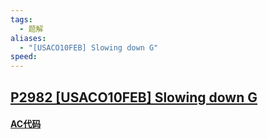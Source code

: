 ```yaml
---
tags:
  - 题解
aliases:
  - "[USACO10FEB] Slowing down G"
speed:
---
```

## [P2982 [USACO10FEB] Slowing down G](https://www.luogu.com.cn/problem/P2982)



#### [AC代码]()

```cpp

```
